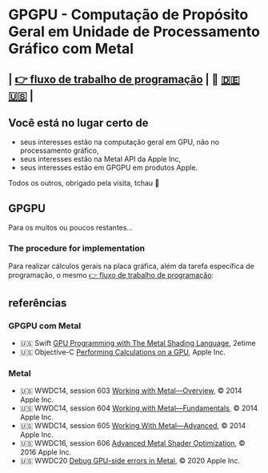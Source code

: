 # GPGPU - Computação de Propósito Geral em Unidade de Processamento Gráfico com Metal

| [👉 fluxo de trabalho de programação](./GPUWorkflow/README.pt.md) | 🫵 [🇩🇪](README.de.md) [🇺🇸](README.md) | 
---

## Você está no lugar certo de

* seus interesses estão na computação geral em GPU, não no processamento gráfico,
* seus interesses estão na Metal API da Apple Inc,
* seus interesses estão em GPGPU em produtos Apple.

Todos os outros, obrigado pela visita, tchau 👋

## GPGPU

Para os muitos ou poucos restantes...

### The procedure for implementation

Para realizar cálculos gerais na placa gráfica, além da tarefa específica de programação, o mesmo [👉 fluxo de trabalho de programação](./GPUWorkflow/README.pt.md):


## referências

### GPGPU com Metal

* 🇺🇸 Swift [GPU Programming with The Metal Shading Language](https://www.youtube.com/watch?v=VQK28rRK6OU), 2etime
* 🇺🇸 Objective-C [Performing Calculations on a GPU](https://developer.apple.com/documentation/metal/performing_calculations_on_a_gpu), Apple Inc.

### Metal

* 🇺🇸 WWDC14, session 603 [Working with Metal—Overview](https://devstreaming-cdn.apple.com/videos/wwdc/2014/603xx33n8igr5n1/603/603_working_with_metal_overview.pdf), © 2014 Apple Inc.
* 🇺🇸 WWDC14, session 604 [Working with Metal—Fundamentals](https://devstreaming-cdn.apple.com/videos/wwdc/2014/604xxg7crkljcr8/604/604_working_with_metal_fundamentals.pdf), © 2014 Apple Inc.
* 🇺🇸 WWDC14, session 605 [Working With Metal—Advanced](https://devstreaming-cdn.apple.com/videos/wwdc/2014/605xxygcz4pd0h6/605/605_working_with_metal_advanced.pdf), © 2014 Apple Inc.
* 🇺🇸 WWDC16, session 606 [Advanced Metal Shader Optimization](https://devstreaming-cdn.apple.com/videos/wwdc/2016/606oluchfgwakjbymy8/606/606_advanced_metal_shader_optimization.pdf), © 2016 Apple Inc.
* 🇺🇸 WWDC20 [Debug GPU-side errors in Metal](https://developer.apple.com/videos/play/wwdc2020/10616/), © 2020 Apple Inc.
